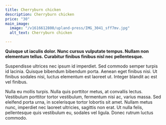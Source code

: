 ```yaml
---
title: Cherryburn chicken
description: Cherryburn chicken
price: "30"
main_image:
  image: "/v1616612800/upland-press/IMG_3041_sff7mv.jpg"
  alt_text: Cherryburn chicken

---
```

**Quisque ut iaculis dolor. Nunc cursus vulputate tempus. Nullam non elementum tellus. Curabitur finibus finibus nisl nec pellentesque.** 

Suspendisse ultrices nec ipsum id imperdiet. Sed commodo semper turpis id lacinia. Quisque bibendum bibendum porta. Aenean eget finibus nisi. Ut finibus sodales nisi, luctus elementum est laoreet ut. Integer blandit ac est vel finibus.

Nulla eu mollis turpis. Nulla quis porttitor metus, at convallis lectus. Vestibulum porttitor tortor vestibulum, fermentum nisi ac, varius massa. Sed eleifend porta urna, in scelerisque tortor lobortis sit amet. Nullam metus nunc, imperdiet nec laoreet ultricies, sagittis non erat. Ut nulla felis, pellentesque quis vestibulum eu, sodales vel ligula. Donec rutrum luctus commodo.